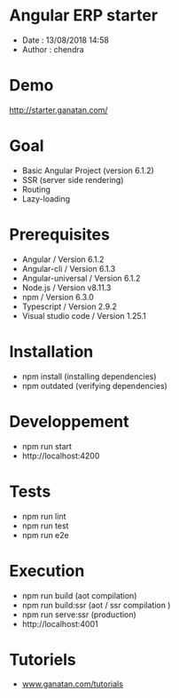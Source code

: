 # Angular ERP starter
- Date : 13/08/2018 14:58
- Author : chendra

# Demo
http://starter.ganatan.com/

# Goal
- Basic Angular Project (version 6.1.2)
- SSR (server side rendering)
- Routing
- Lazy-loading


# Prerequisites
- Angular / Version 6.1.2
- Angular-cli / Version 6.1.3
- Angular-universal / Version 6.1.2
- Node.js / Version v8.11.3
- npm / Version 6.3.0
- Typescript / Version 2.9.2
- Visual studio code / Version 1.25.1

# Installation
- npm install (installing dependencies)
- npm outdated (verifying dependencies)

# Developpement
- npm run start
- http://localhost:4200

# Tests
- npm run lint
- npm run test
- npm run e2e

# Execution
- npm run build (aot compilation)
- npm run build:ssr (aot / ssr compilation )
- npm run serve:ssr (production)
- http://localhost:4001

# Tutoriels
- www.ganatan.com/tutorials
